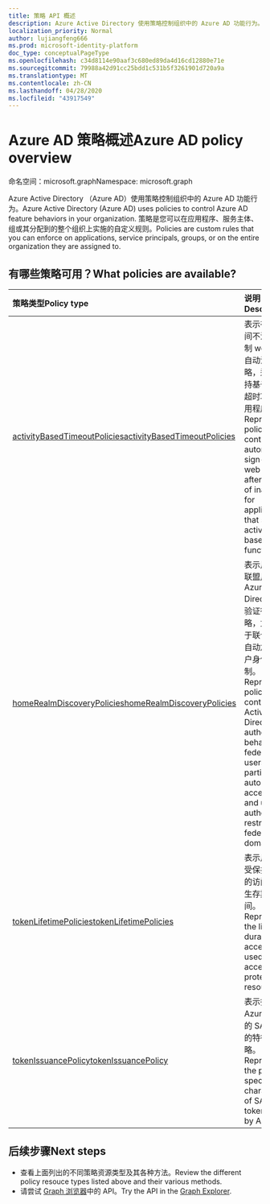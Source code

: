 ```yaml
---
title: 策略 API 概述
description: Azure Active Directory 使用策略控制组织中的 Azure AD 功能行为。
localization_priority: Normal
author: lujiangfeng666
ms.prod: microsoft-identity-platform
doc_type: conceptualPageType
ms.openlocfilehash: c34d8114e90aaf3c680ed89da4d16cd12880e71e
ms.sourcegitcommit: 79988a42d91cc25bdd1c531b5f3261901d720a9a
ms.translationtype: MT
ms.contentlocale: zh-CN
ms.lasthandoff: 04/28/2020
ms.locfileid: "43917549"
---
```

# <a name="azure-ad-policy-overview"></a><span data-ttu-id="eb250-103">Azure AD 策略概述</span><span class="sxs-lookup"><span data-stu-id="eb250-103">Azure AD policy overview</span></span>

<span data-ttu-id="eb250-104">命名空间：microsoft.graph</span><span class="sxs-lookup"><span data-stu-id="eb250-104">Namespace: microsoft.graph</span></span>



<span data-ttu-id="eb250-105">Azure Active Directory （Azure AD）使用策略控制组织中的 Azure AD 功能行为。</span><span class="sxs-lookup"><span data-stu-id="eb250-105">Azure Active Directory (Azure AD) uses policies to control Azure AD feature behaviors in your organization.</span></span> <span data-ttu-id="eb250-106">策略是您可以在应用程序、服务主体、组或其分配到的整个组织上实施的自定义规则。</span><span class="sxs-lookup"><span data-stu-id="eb250-106">Policies are custom rules that you can enforce on applications, service principals, groups, or on the entire organization they are assigned to.</span></span>

## <a name="what-policies-are-available"></a><span data-ttu-id="eb250-107">有哪些策略可用？</span><span class="sxs-lookup"><span data-stu-id="eb250-107">What policies are available?</span></span>

| <span data-ttu-id="eb250-108">策略类型</span><span class="sxs-lookup"><span data-stu-id="eb250-108">Policy type</span></span>       | <span data-ttu-id="eb250-109">说明</span><span class="sxs-lookup"><span data-stu-id="eb250-109">Description</span></span> | <span data-ttu-id="eb250-110">示例</span><span class="sxs-lookup"><span data-stu-id="eb250-110">Examples</span></span> |
|:-------------|:------------|:------------|
|[<span data-ttu-id="eb250-111">activityBasedTimeoutPolicies</span><span class="sxs-lookup"><span data-stu-id="eb250-111">activityBasedTimeoutPolicies</span></span>](activityBasedTimeoutPolicy.md)| <span data-ttu-id="eb250-112">表示在一段时间不活动后控制 web 会话的自动注销的策略，适用于支持基于活动的超时功能的应用程序。</span><span class="sxs-lookup"><span data-stu-id="eb250-112">Represents a policy that controls automatic sign-out for web sessions after a period of inactivity, for applications that support activity-based timeout functionality.</span></span>| <span data-ttu-id="eb250-113">将 Azure 门户配置为使非活动超时为15分钟。</span><span class="sxs-lookup"><span data-stu-id="eb250-113">Configure the Azure portal to have an inactivity timeout of 15 minutes.</span></span> |
|[<span data-ttu-id="eb250-114">homeRealmDiscoveryPolicies</span><span class="sxs-lookup"><span data-stu-id="eb250-114">homeRealmDiscoveryPolicies</span></span>](homeRealmDiscoveryPolicy.md)| <span data-ttu-id="eb250-115">表示用于控制联盟用户的 Azure Active Directory 身份验证行为的策略，尤其适用于联合域中的自动加速和用户身份验证限制。</span><span class="sxs-lookup"><span data-stu-id="eb250-115">Represents a policy to control Azure Active Directory authentication behavior for federated users, in particular for auto-acceleration and user authentication restrictions in federated domains.</span></span>| <span data-ttu-id="eb250-116">将所有用户配置为跳过 "主页领域发现"，并将其直接路由到 ADFS 进行身份验证。</span><span class="sxs-lookup"><span data-stu-id="eb250-116">Configure all users to skip home realm discovery and be routed directly to ADFS for authentication.</span></span> |
|[<span data-ttu-id="eb250-117">tokenLifetimePolicies</span><span class="sxs-lookup"><span data-stu-id="eb250-117">tokenLifetimePolicies</span></span>](tokenlifetimepolicy.md)|<span data-ttu-id="eb250-118">表示用于访问受保护的资源的访问令牌的生存期持续时间。</span><span class="sxs-lookup"><span data-stu-id="eb250-118">Represents the lifetime duration of access tokens used to access protected resources.</span></span>| <span data-ttu-id="eb250-119">配置一个具有短于默认令牌生存期的特别敏感的应用程序。</span><span class="sxs-lookup"><span data-stu-id="eb250-119">Configure a particularly sensitive application with a shorter than default token lifetime.</span></span>|
|[<span data-ttu-id="eb250-120">tokenIssuancePolicy</span><span class="sxs-lookup"><span data-stu-id="eb250-120">tokenIssuancePolicy</span></span>](tokenIssuancePolicy.md)|<span data-ttu-id="eb250-121">表示指定由 Azure AD 颁发的 SAML 令牌的特征的策略。</span><span class="sxs-lookup"><span data-stu-id="eb250-121">Represents the policy to specify the characteristics of SAML tokens issued by Azure AD.</span></span>| <span data-ttu-id="eb250-122">配置用于发出 SAML 令牌的签名算法或 SAML 令牌版本。</span><span class="sxs-lookup"><span data-stu-id="eb250-122">Configure the signing algorithm or SAML token version to be used to issue the SAML token.</span></span>

## <a name="next-steps"></a><span data-ttu-id="eb250-123">后续步骤</span><span class="sxs-lookup"><span data-stu-id="eb250-123">Next steps</span></span>

* <span data-ttu-id="eb250-124">查看上面列出的不同策略资源类型及其各种方法。</span><span class="sxs-lookup"><span data-stu-id="eb250-124">Review the different policy resouce types listed above and their various methods.</span></span>
* <span data-ttu-id="eb250-125">请尝试 [Graph 浏览器](https://developer.microsoft.com/graph/graph-explorer)中的 API。</span><span class="sxs-lookup"><span data-stu-id="eb250-125">Try the API in the [Graph Explorer](https://developer.microsoft.com/graph/graph-explorer).</span></span>
